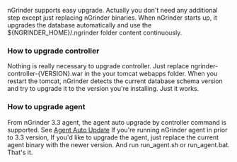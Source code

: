 nGrinder supports easy upgrade. Actually you don't need any additional step except just replacing nGrinder binaries. When nGrinder starts up, it upgrades the database automatically and use the ${NGRINDER_HOME}/.ngrinder folder content continuously.

### How to upgrade controller

Nothing is really necessary to upgrade controller. Just replace ngrinder-controller-{VERSION}.war in the your tomcat webapps folder. When you restart the tomcat, nGrinder detects the current database schema version and try to upgrade it to the version you're installing. Just it works.

### How to upgrade agent

From nGrinder 3.3 agent, the agent auto upgrade by controller command is supported.  See [Agent Auto Update](https://github.com/naver/ngrinder/wiki/agent-auto-update)
If you're running nGrinder agent in prior to 3.3 version,  If you'd like to upgrade the agent, just replace the current agent binary with the newer version. And run run_agent.sh or run_agent.bat.
That's it.